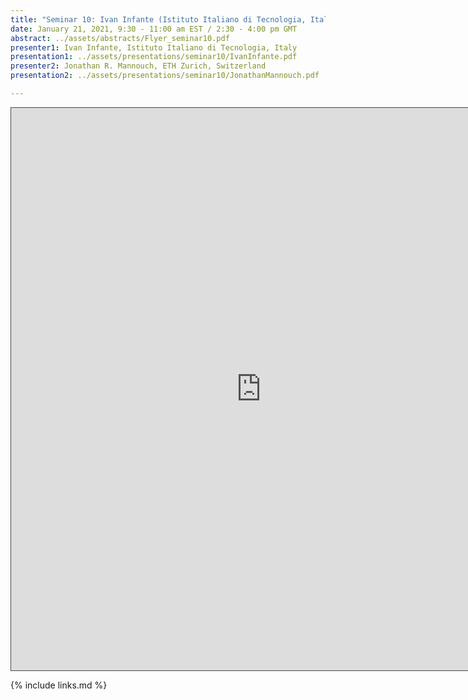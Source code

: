 ```yaml
---
title: "Seminar 10: Ivan Infante (Istituto Italiano di Tecnologia, Italy) and Jonathan R. Mannouch (ETH Zurich, Switzerland)"
date: January 21, 2021, 9:30 - 11:00 am EST / 2:30 - 4:00 pm GMT
abstract: ../assets/abstracts/Flyer_seminar10.pdf
presenter1: Ivan Infante, Istituto Italiano di Tecnologia, Italy
presentation1: ../assets/presentations/seminar10/IvanInfante.pdf
presenter2: Jonathan R. Mannouch, ETH Zurich, Switzerland
presentation2: ../assets/presentations/seminar10/JonathanMannouch.pdf

---
```


<iframe src="https://ub.hosted.panopto.com/Panopto/Pages/Embed.aspx?id=6afd4742-9db1-4417-93e5-acb7010cc074
&autoplay=false&offerviewer=true&showtitle=true&showbrand=false&start=0&interactivity=all" height="900" width="800"
 style="border: 1px solid #464646;" allowfullscreen allow="autoplay"></iframe>


{% include links.md %}

